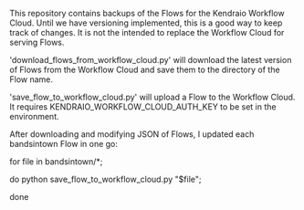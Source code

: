 This repository contains backups of the Flows for the Kendraio Workflow Cloud.
Until we have versioning implemented, this is a good way to keep track of changes.
It is not the intended to replace the Workflow Cloud for serving Flows.

'download_flows_from_workflow_cloud.py' will download the latest version of Flows from the Workflow Cloud and save them to the directory of the Flow name.

'save_flow_to_workflow_cloud.py' will upload a Flow to the Workflow Cloud. It requires KENDRAIO_WORKFLOW_CLOUD_AUTH_KEY to be set in the environment.


After downloading and modifying JSON of Flows, I updated each bandsintown Flow in one go:

for file in bandsintown/*; 

do python save_flow_to_workflow_cloud.py "$file"; 

done